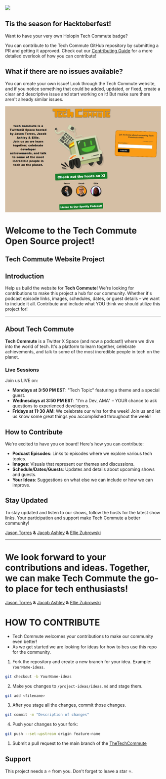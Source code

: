 <img src="https://pbs.twimg.com/media/GZx4CTZXQAkN6wV?format=png&name=small">
<br>

## Tis the season for Hacktoberfest!

Want to have your very own Holopin Tech Commute badge?

You can contribute to the Tech Commute GitHub repository by submitting a PR and getting it approved. Check out our [Contributing Guide](https://github.com/TheTechCommute/TheTechCommute/blob/main/CONTRIBUTING.md) for a more detailed overlook of how you can contribute!

## What if there are no issues available?

You can create your own issue! Look through the Tech Commute website, and if you notice something that could be added, updated, or fixed, create a clear and descriptive issue and start working on it! But make sure there aren't already similar issues.


<img src="images/website.png">
<br>

# Welcome to the Tech Commute Open Source project!

## Tech Commute Website Project

## Introduction

Help us build the website for **Tech Commute**! We're looking for contributions to make this project a hub for our community. Whether it's podcast episode links, images, schedules, dates, or guest details – we want to include it all. Contribute and include what YOU think we should utilize this project for!

<hr>

## About Tech Commute

**Tech Commute** is a Twitter X Space (and now a podcast!) where we dive into the world of tech. It's a platform to learn together, celebrate achievements, and talk to some of the most incredible people in tech on the planet.

### Live Sessions

Join us LIVE on:

- **Mondays at 3:50 PM EST**: "Tech Topic" featuring a theme and a special guest.
- **Wednesdays at 3:50 PM EST**: "I'm a Dev, AMA" – YOUR chance to ask questions to experienced developers.
- **Fridays at 11:30 AM**: We celebrate our wins for the week! Join us and let us know some great things you accomplished throughout the week!

## How to Contribute

We're excited to have you on board! Here's how you can contribute:

- **Podcast Episodes**: Links to episodes where we explore various tech topics.
- **Images**: Visuals that represent our themes and discussions.
- **Schedule/Dates/Guests**: Updates and details about upcoming shows and guests.
- **Your Ideas**: Suggestions on what else we can include or how we can improve.

## Stay Updated

To stay updated and listen to our shows, follow the hosts for the latest show links. Your participation and support make Tech Commute a better community!

[Jason Torres](https://x.com/TasonJorres) **&** [Jacob Ashley](https://x.com/arcadejacob) **&** [Ellie Zubrowski](https://x.com/elliezub)

---

We look forward to your contributions and ideas. Together, we can make Tech Commute the go-to place for tech enthusiasts!
=======
[Jason Torres](https://x.com/TasonJorres) **&** [Jacob Ashley](https://x.com/arcadejacob) **&** [Ellie Zubrowski](https://x.com/elliezub)

# HOW TO CONTRIBUTE

- Tech Commute welcomes your contributions to make our community even better!  
- As we get started we are looking for ideas for how to bes use this repo for the community.

1. Fork the repository and create a new branch for your idea. Example: `YourName-ideas`.

```bash
git checkout -b YourName-ideas
```
2. Make you changes to `/project-ideas/ideas.md` and stage them.
   
```bash
git add <filename>
``` 
3. After you stage all the changes, commit those changes.

```bash
git commit -m "Description of changes"
```

4. Push your changes to your fork:

```bash
git push --set-upstream origin feature-name
```
1. Submit a pull request to the main branch of the [TheTechCommute](https://github.com/TheTechCommute/TheTechCommute)

## Support

This project needs a ⭐️ from you. Don't forget to leave a star ⭐️.
